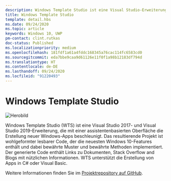 ```yaml
---
description: Windows Template Studio ist eine Visual Studio-Erweiterung für die schnelle Erstellung von Windows-Apps.
title: Windows Template Studio
template: detail.hbs
ms.date: 09/24/2020
ms.topic: article
keywords: Windows 10, UWP
pm-contact: clint.rutkas
doc-status: Published
ms.localizationpriority: medium
ms.openlocfilehash: 181fdf1a61a4fddc168345a76cac114fc6583cd0
ms.sourcegitcommit: eda7bbe9caa9d61126e11f0f1a98b12183df794d
ms.translationtype: HT
ms.contentlocale: de-DE
ms.lasthandoff: 09/24/2020
ms.locfileid: "91220493"
---
```

# <a name="windows-template-studio"></a>Windows Template Studio

![Herobild](images/wts1.png)

Windows Template Studio (WTS) ist eine Visual Studio 2017- und Visual Studio 2019-Erweiterung, die mit einer assistentenbasierten Oberfläche die Erstellung neuer Windows-Apps beschleunigt. Das resultierende Projekt ist wohlgeformter lesbarer Code, der die neuesten Windows 10-Features enthält und dabei bewährte Muster und bewährte Methoden implementiert. Der generierte Code enthält Links zu Dokumenten, Stack Overflow and Blogs mit nützlichen Informationen. WTS unterstützt die Erstellung von Apps in C# oder Visual Basic.

Weitere Informationen finden Sie im [Projektrepository auf GitHub](https://github.com/microsoft/windowsTemplateStudio).

